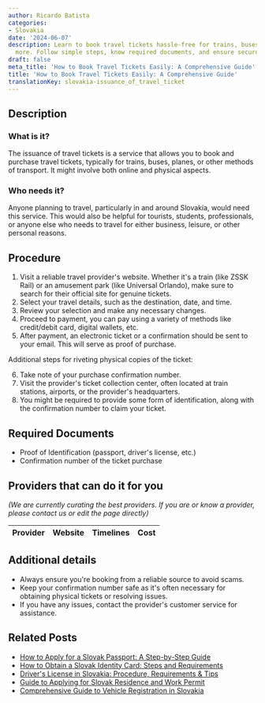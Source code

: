 ```yaml
---
author: Ricardo Batista
categories:
- Slovakia
date: '2024-06-07'
description: Learn to book travel tickets hassle-free for trains, buses, planes, and
  more. Follow simple steps, know required documents, and ensure secure purchases.
draft: false
meta_title: 'How to Book Travel Tickets Easily: A Comprehensive Guide'
title: 'How to Book Travel Tickets Easily: A Comprehensive Guide'
translationKey: slovakia-issuance_of_travel_ticket
---
```


## Description
### What is it?
The issuance of travel tickets is a service that allows you to book and purchase travel tickets, typically for trains, buses, planes, or other methods of transport. It might involve both online and physical aspects.

### Who needs it?
Anyone planning to travel, particularly in and around Slovakia, would need this service. This would also be helpful for tourists, students, professionals, or anyone else who needs to travel for either business, leisure, or other personal reasons.

## Procedure
1. Visit a reliable travel provider's website. Whether it's a train (like ZSSK Rail) or an amusement park (like Universal Orlando), make sure to search for their official site for genuine tickets.
2. Select your travel details, such as the destination, date, and time.
3. Review your selection and make any necessary changes.
4. Proceed to payment, you can pay using a variety of methods like credit/debit card, digital wallets, etc.
5. After payment, an electronic ticket or a confirmation should be sent to your email. This will serve as proof of purchase.

Additional steps for riveting physical copies of the ticket:

6. Take note of your purchase confirmation number.
7. Visit the provider's ticket collection center, often located at train stations, airports, or the provider's headquarters.
8. You might be required to provide some form of identification, along with the confirmation number to claim your ticket.

## Required Documents
- Proof of Identification (passport, driver's license, etc.)
- Confirmation number of the ticket purchase

## Providers that can do it for you

_(We are currently curating the best providers. If you are or know a provider, please contact us or edit the page directly)_

| Provider        |     Website     |     Timelines    |       Cost      |
| :-------------: | :-------------: |  :-------------: | :-------------: |

## Additional details
- Always ensure you're booking from a reliable source to avoid scams.
- Keep your confirmation number safe as it's often necessary for obtaining physical tickets or resolving issues.
- If you have any issues, contact the provider's customer service for assistance.


## Related Posts

- [How to Apply for a Slovak Passport: A Step-by-Step Guide](https://tramitit.com/guides/slovakia/issuance_of_passport/)
- [How to Obtain a Slovak Identity Card: Steps and Requirements](https://tramitit.com/guides/slovakia/issuance_of_identity_card/)
- [Driver's License in Slovakia: Procedure, Requirements & Tips](https://tramitit.com/guides/slovakia/issuance_of_drivers_license/)
- [Guide to Applying for Slovak Residence and Work Permit](https://tramitit.com/guides/slovakia/application_for_residence_with_work_permit/)
- [Comprehensive Guide to Vehicle Registration in Slovakia](https://tramitit.com/guides/slovakia/vehicle_registration/)
